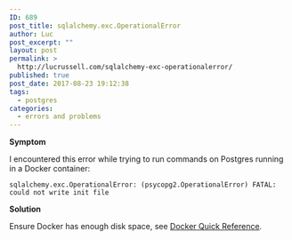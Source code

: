 ```yaml
---
ID: 689
post_title: sqlalchemy.exc.OperationalError
author: Luc
post_excerpt: ""
layout: post
permalink: >
  http://lucrussell.com/sqlalchemy-exc-operationalerror/
published: true
post_date: 2017-08-23 19:12:38
tags:
  - postgres
categories:
  - errors and problems
---
```

<strong>Symptom</strong>

I encountered this error while trying to run commands on Postgres running in a Docker container:

<pre><code>sqlalchemy.exc.OperationalError: (psycopg2.OperationalError) FATAL:  could not write init file
</code></pre>

<strong>Solution</strong>

Ensure Docker has enough disk space, see <a href="http://lucrussell.com/docker-quick-reference">Docker Quick Reference</a>.